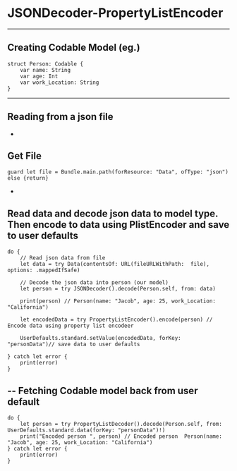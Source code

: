 # JSONDecoder-PropertyListEncoder

---
 Creating Codable Model (eg.)
---

```
struct Person: Codable {
    var name: String
    var age: Int
    var work_Location: String
}
```

--- 
Reading from a json file
---

-
Get File
-

```
guard let file = Bundle.main.path(forResource: "Data", ofType: "json") else {return}
```

-
Read data and decode json data to model type. Then encode to data using PlistEncoder and save to user defaults
-

```
do {
    // Read json data from file
    let data = try Data(contentsOf: URL(fileURLWithPath:  file), options: .mappedIfSafe)
 
    // Decode the json data into person (our model)
    let person = try JSONDecoder().decode(Person.self, from: data)
 
    print(person) // Person(name: "Jacob", age: 25, work_Location: "California")
 
    let encodedData = try PropertyListEncoder().encode(person) // Encode data using property list encodeer
 
    UserDefaults.standard.setValue(encodedData, forKey: "personData")// save data to user defaults
 
} catch let error {
    print(error)
}
```

--
Fetching Codable model back from user default
---

```
do {
    let person = try PropertyListDecoder().decode(Person.self, from: UserDefaults.standard.data(forKey: "personData")!)
    print("Encoded person ", person) // Encoded person  Person(name: "Jacob", age: 25, work_Location: "California")
} catch let error {
    print(error)
}
```
